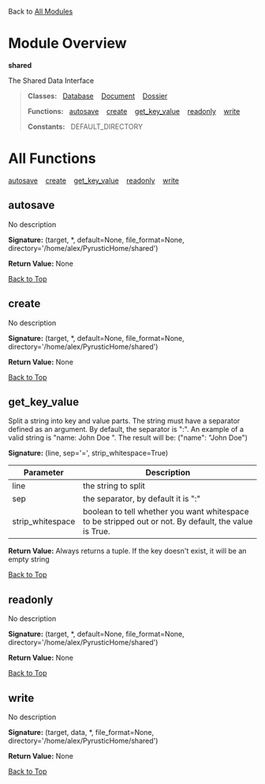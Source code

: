 Back to [All Modules](https://github.com/pyrustic/shared/blob/master/docs/modules/README.md#readme)

# Module Overview

**shared**
 
The Shared Data Interface

> **Classes:** &nbsp; [Database](https://github.com/pyrustic/shared/blob/master/docs/modules/content/shared/content/classes/Database.md#class-database) &nbsp;&nbsp; [Document](https://github.com/pyrustic/shared/blob/master/docs/modules/content/shared/content/classes/Document.md#class-document) &nbsp;&nbsp; [Dossier](https://github.com/pyrustic/shared/blob/master/docs/modules/content/shared/content/classes/Dossier.md#class-dossier)
>
> **Functions:** &nbsp; [autosave](#autosave) &nbsp;&nbsp; [create](#create) &nbsp;&nbsp; [get\_key\_value](#get_key_value) &nbsp;&nbsp; [readonly](#readonly) &nbsp;&nbsp; [write](#write)
>
> **Constants:** &nbsp; DEFAULT_DIRECTORY

# All Functions
[autosave](#autosave) &nbsp;&nbsp; [create](#create) &nbsp;&nbsp; [get\_key\_value](#get_key_value) &nbsp;&nbsp; [readonly](#readonly) &nbsp;&nbsp; [write](#write)

## autosave
No description



**Signature:** (target, \*, default=None, file\_format=None, directory='/home/alex/PyrusticHome/shared')





**Return Value:** None

[Back to Top](#module-overview)


## create
No description



**Signature:** (target, \*, default=None, file\_format=None, directory='/home/alex/PyrusticHome/shared')





**Return Value:** None

[Back to Top](#module-overview)


## get\_key\_value
Split a string into key and value parts.
The string must have a separator defined as an argument.
By default, the separator is ":".
An example of a valid string is "name: John Doe ".
The result will be: ("name": "John Doe")




**Signature:** (line, sep='=', strip\_whitespace=True)

|Parameter|Description|
|---|---|
|line|the string to split|
|sep|the separator, by default it is ":"|
|strip\_whitespace|boolean to tell whether you want whitespace to be stripped out or not. By default, the value is True. |





**Return Value:** Always returns a tuple. If the key doesn't exist, it will be an empty string

[Back to Top](#module-overview)


## readonly
No description



**Signature:** (target, \*, default=None, file\_format=None, directory='/home/alex/PyrusticHome/shared')





**Return Value:** None

[Back to Top](#module-overview)


## write
No description



**Signature:** (target, data, \*, file\_format=None, directory='/home/alex/PyrusticHome/shared')





**Return Value:** None

[Back to Top](#module-overview)


